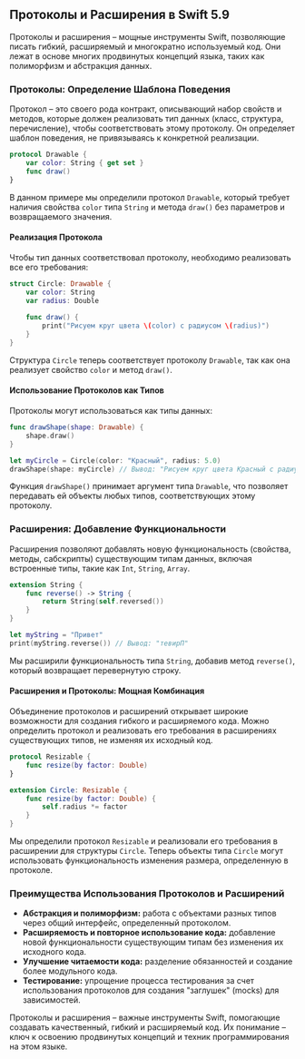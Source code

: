 ## Протоколы и Расширения в Swift 5.9

Протоколы и расширения – мощные инструменты Swift, позволяющие писать гибкий, расширяемый и многократно используемый код. Они лежат в основе многих продвинутых концепций языка, таких как полиморфизм и абстракция данных.

### Протоколы: Определение Шаблона Поведения

Протокол – это своего рода контракт, описывающий набор свойств и методов, которые должен реализовать тип данных (класс, структура, перечисление), чтобы соответствовать этому протоколу. Он определяет шаблон поведения, не привязываясь к конкретной реализации.

```swift
protocol Drawable {
    var color: String { get set }
    func draw()
}
```

В данном примере мы определили протокол `Drawable`, который требует наличия свойства `color` типа `String` и метода `draw()` без параметров и возвращаемого значения.

#### Реализация Протокола

Чтобы тип данных соответствовал протоколу, необходимо реализовать все его требования:

```swift
struct Circle: Drawable {
    var color: String
    var radius: Double
    
    func draw() {
        print("Рисуем круг цвета \(color) с радиусом \(radius)")
    }
}
```

Структура `Circle` теперь соответствует протоколу `Drawable`, так как она реализует свойство `color` и метод `draw()`.

#### Использование Протоколов как Типов

Протоколы могут использоваться как типы данных:

```swift
func drawShape(shape: Drawable) {
    shape.draw()
}

let myCircle = Circle(color: "Красный", radius: 5.0)
drawShape(shape: myCircle) // Вывод: "Рисуем круг цвета Красный с радиусом 5.0"
```

Функция `drawShape()` принимает аргумент типа `Drawable`, что позволяет передавать ей объекты любых типов, соответствующих этому протоколу.

### Расширения: Добавление Функциональности

Расширения позволяют добавлять новую функциональность (свойства, методы, сабскрипты) существующим типам данных, включая встроенные типы, такие как `Int`, `String`, `Array`.

```swift
extension String {
    func reverse() -> String {
        return String(self.reversed())
    }
}

let myString = "Привет"
print(myString.reverse()) // Вывод: "тевирП"
```

Мы расширили функциональность типа `String`, добавив метод `reverse()`, который возвращает перевернутую строку.

#### Расширения и Протоколы: Мощная Комбинация

Объединение протоколов и расширений открывает широкие возможности для создания гибкого и расширяемого кода. Можно определить протокол и реализовать его требования в расширениях существующих типов, не изменяя их исходный код.

```swift
protocol Resizable {
    func resize(by factor: Double)
}

extension Circle: Resizable {
    func resize(by factor: Double) {
        self.radius *= factor
    }
}
```

Мы определили протокол `Resizable` и реализовали его требования в расширении для структуры `Circle`. Теперь объекты типа `Circle` могут использовать функциональность изменения размера, определенную в протоколе.

### Преимущества Использования Протоколов и Расширений

* **Абстракция и полиморфизм:** работа с объектами разных типов через общий интерфейс, определенный протоколом.
* **Расширяемость и повторное использование кода:** добавление новой функциональности существующим типам без изменения их исходного кода.
* **Улучшение читаемости кода:** разделение обязанностей и создание более модульного кода.
* **Тестирование:** упрощение процесса тестирования за счет использования протоколов для создания "заглушек" (mocks) для зависимостей.

Протоколы и расширения – важные инструменты Swift, помогающие создавать качественный, гибкий и расширяемый код.  Их понимание –  ключ к освоению продвинутых концепций и техник программирования на этом языке.
